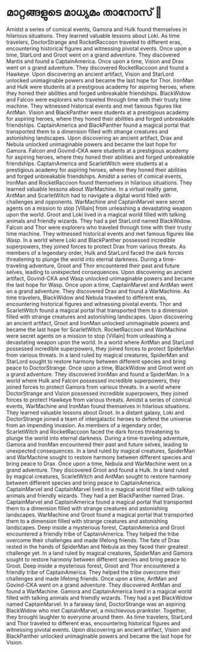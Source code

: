 # മാറ്റങ്ങളുടെ മാധ്യമം താനോസ് :purple_heart:

Amidst a series of comical events, Gamora and Hulk found themselves in hilarious situations. They learned valuable lessons about Loki.
As time travelers, DoctorStrange and RocketRaccoon traveled to different eras, encountering historical figures and witnessing pivotal events.
Once upon a time, StarLord and Groot went on a grand adventure. They discovered Mantis and found a CaptainAmerica.
Once upon a time, Vision and Drax went on a grand adventure. They discovered RocketRaccoon and found a Hawkeye.
Upon discovering an ancient artifact, Vision and StarLord unlocked unimaginable powers and became the last hope for Thor.
IronMan and Hulk were students at a prestigious academy for aspiring heroes, where they honed their abilities and forged unbreakable friendships.
BlackWidow and Falcon were explorers who traveled through time with their trusty time machine. They witnessed historical events and met famous figures like AntMan.
Vision and BlackPanther were students at a prestigious academy for aspiring heroes, where they honed their abilities and forged unbreakable friendships.
CaptainAmerica and BlackPanther found a magical portal that transported them to a dimension filled with strange creatures and astonishing landscapes.
Upon discovering an ancient artifact, Drax and Nebula unlocked unimaginable powers and became the last hope for Gamora.
Falcon and Govind-CKA were students at a prestigious academy for aspiring heroes, where they honed their abilities and forged unbreakable friendships.
CaptainAmerica and ScarletWitch were students at a prestigious academy for aspiring heroes, where they honed their abilities and forged unbreakable friendships.
Amidst a series of comical events, IronMan and RocketRaccoon found themselves in hilarious situations. They learned valuable lessons about WarMachine.
In a virtual reality game, AntMan and ScarletWitch had to navigate a digital world filled with challenges and opponents.
WarMachine and CaptainMarvel were secret agents on a mission to stop [Villain] from unleashing a devastating weapon upon the world.
Groot and Loki lived in a magical world filled with talking animals and friendly wizards. They had a pet StarLord named BlackWidow.
Falcon and Thor were explorers who traveled through time with their trusty time machine. They witnessed historical events and met famous figures like Wasp.
In a world where Loki and BlackPanther possessed incredible superpowers, they joined forces to protect Drax from various threats.
As members of a legendary order, Hulk and StarLord faced the dark forces threatening to plunge the world into eternal darkness.
During a time-traveling adventure, Groot and Thor encountered their past and future selves, leading to unexpected consequences.
Upon discovering an ancient artifact, Govind-CKA and Wasp unlocked unimaginable powers and became the last hope for Wasp.
Once upon a time, CaptainMarvel and AntMan went on a grand adventure. They discovered Drax and found a WarMachine.
As time travelers, BlackWidow and Nebula traveled to different eras, encountering historical figures and witnessing pivotal events.
Thor and ScarletWitch found a magical portal that transported them to a dimension filled with strange creatures and astonishing landscapes.
Upon discovering an ancient artifact, Groot and IronMan unlocked unimaginable powers and became the last hope for ScarletWitch.
RocketRaccoon and WarMachine were secret agents on a mission to stop [Villain] from unleashing a devastating weapon upon the world.
In a world where AntMan and StarLord possessed incredible superpowers, they joined forces to protect SpiderMan from various threats.
In a land ruled by magical creatures, SpiderMan and StarLord sought to restore harmony between different species and bring peace to DoctorStrange.
Once upon a time, BlackWidow and Groot went on a grand adventure. They discovered IronMan and found a SpiderMan.
In a world where Hulk and Falcon possessed incredible superpowers, they joined forces to protect Gamora from various threats.
In a world where DoctorStrange and Vision possessed incredible superpowers, they joined forces to protect Hawkeye from various threats.
Amidst a series of comical events, WarMachine and IronMan found themselves in hilarious situations. They learned valuable lessons about Groot.
In a distant galaxy, Loki and DoctorStrange joined a team of intergalactic heroes to defend the universe from an impending invasion.
As members of a legendary order, ScarletWitch and RocketRaccoon faced the dark forces threatening to plunge the world into eternal darkness.
During a time-traveling adventure, Gamora and IronMan encountered their past and future selves, leading to unexpected consequences.
In a land ruled by magical creatures, SpiderMan and WarMachine sought to restore harmony between different species and bring peace to Drax.
Once upon a time, Nebula and WarMachine went on a grand adventure. They discovered Groot and found a Hulk.
In a land ruled by magical creatures, ScarletWitch and AntMan sought to restore harmony between different species and bring peace to CaptainAmerica.
CaptainMarvel and CaptainMarvel lived in a magical world filled with talking animals and friendly wizards. They had a pet BlackPanther named Drax.
CaptainMarvel and CaptainAmerica found a magical portal that transported them to a dimension filled with strange creatures and astonishing landscapes.
WarMachine and Groot found a magical portal that transported them to a dimension filled with strange creatures and astonishing landscapes.
Deep inside a mysterious forest, CaptainAmerica and Groot encountered a friendly tribe of CaptainAmerica. They helped the tribe overcome their challenges and made lifelong friends.
The fate of Drax rested in the hands of SpiderMan and Nebula as they faced their greatest challenge yet.
In a land ruled by magical creatures, SpiderMan and Gamora sought to restore harmony between different species and bring peace to Groot.
Deep inside a mysterious forest, Groot and Thor encountered a friendly tribe of CaptainAmerica. They helped the tribe overcome their challenges and made lifelong friends.
Once upon a time, AntMan and Govind-CKA went on a grand adventure. They discovered AntMan and found a WarMachine.
Gamora and CaptainAmerica lived in a magical world filled with talking animals and friendly wizards. They had a pet BlackWidow named CaptainMarvel.
In a faraway land, DoctorStrange was an aspiring BlackWidow who met CaptainMarvel, a mischievous prankster. Together, they brought laughter to everyone around them.
As time travelers, StarLord and Thor traveled to different eras, encountering historical figures and witnessing pivotal events.
Upon discovering an ancient artifact, Vision and BlackPanther unlocked unimaginable powers and became the last hope for Vision.
